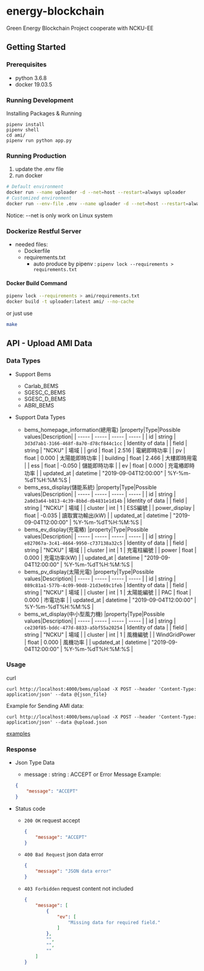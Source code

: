 energy-blockchain
===
Green Energy Blockchain Project cooperate with NCKU-EE

## Getting Started

### Prerequisites

- python 3.6.8
- docker 19.03.5

### Running Development

Installing Packages & Running
```
pipenv install
pipenv shell
cd ami/
pipenv run python app.py
```

### Running Production

1. update the .env file
2. run docker
```bash
# Default environment
docker run --name uploader -d --net=host --restart=always uploader
# Customized environment
docker run --env-file .env --name uploader -d --net=host --restart=always uploader
```
Notice: --net is only work on Linux system

### Dockerize Restful Server
+ needed files:
    + Dockerfile
    + requirements.txt
        + auto produce by pipenv : `pipenv lock --requirements > requirements.txt`

#### Docker Build Command
```bash
pipenv lock --requirements > ami/requirements.txt
docker build -t uploader:latest ami/ --no-cache
```
or just use
```bash
make
```

## API - Upload AMI Data
### Data Types

+ Support Bems
    + Carlab_BEMS
    + SGESC_C_BEMS
    + SGESC_D_BEMS
    + ABRI_BEMS

+ Support Data Types
    + bems_homepage_information(總用電)
        |property|Type|Possible values|Description|
        | ----- | ----- | ----- | ----- |
        | id | string | `3d3d7ab1-3166-468f-8a70-d78cf844c1cc` | Identity of data |
        | field | string | "NCKU" | 場域 |
        | grid | float | 2.516 | 電網即時功率 |
        | pv | float | 0.000 | 太陽能即時功率 |
        | building | float | 2.466 | 大樓即時用電 |
        | ess | float | -0.050 | 儲能即時功率 |
        | ev | float | 0.000 | 充電樁即時功率 |
        | updated_at | datetime | "2019-09-04T12:00:00" | %Y-%m-%dT%H:%M:%S |
    + bems_ess_display(儲能系統)
        |property|Type|Possible values|Description|
        | ----- | ----- | ----- | ----- |
        | id | string | `2a0d3a64-b813-4c39-8bbd-db4831e1d14b` | Identity of data |
        | field | string | "NCKU" | 場域 |
        | cluster | int | 1 | ESS編號 |
        | power_display | float | -0.035 | 讀取實功輸出(kW)  |
        | updated_at | datetime | "2019-09-04T12:00:00" | %Y-%m-%dT%H:%M:%S |
    + bems_ev_display(充電樁)
        |property|Type|Possible values|Description|
        | ----- | ----- | ----- | ----- |
        | id | string | `e827067a-3c41-4664-9950-c737138a32c5` | Identity of data |
        | field | string | "NCKU" | 場域 |
        | cluster | int | 1 | 充電柱編號 |
        | power | float | 0.000 | 充電功率(kW) |
        | updated_at | datetime | "2019-09-04T12:00:00" | %Y-%m-%dT%H:%M:%S |
    + bems_pv_display(太陽光電)
        |property|Type|Possible values|Description|
        | ----- | ----- | ----- | ----- |
        | id | string | `089c81a1-577b-4c09-90d8-21d3e69c1feb` | Identity of data |
        | field | string | "NCKU" | 場域 |
        | cluster | int | 1 | 太陽能編號 |
        | PAC | float | 0.000 | 市電功率 |
        | updated_at | datetime | "2019-09-04T12:00:00" | %Y-%m-%dT%H:%M:%S |
    + bems_wt_display(中小型風力機)
        |property|Type|Possible values|Description|
        | ----- | ----- | ----- | ----- |
        | id | string | `ce230f85-bddc-477d-8833-a5bf55a20254` | Identity of data |
        | field | string | "NCKU" | 場域 |
        | cluster | int | 1 | 風機編號 |
        | WindGridPower | float | 0.000 | 風機功率 |
        | updated_at | datetime | "2019-09-04T12:00:00" | %Y-%m-%dT%H:%M:%S |

### Usage

curl

`curl http://localhost:4000/bems/upload -X POST --header 'Content-Type: application/json' --data @{json_file}`

Example for Sending AMI data:

`curl http://localhost:4000/bems/upload -X POST --header 'Content-Type: application/json' --data @upload.json`

[examples](./ami/example)

### Response

+ Json Type Data
    + message : string : ACCEPT or Error Message
    Example:
    ```json
    {
        "message": "ACCEPT"
    }
    ```

+ Status code
    + `200 OK`
        request accept
        ```json
        {
            "message": "ACCEPT"
        }
        ```

    + `400 Bad Request`
        json data error
        ```json
        {
            "message": "JSON data error"
        }
        ```

    + `403 Forbidden`
        request content not included
        ```json
        {
            "message": [
                {
                    "ev": [
                        "Missing data for required field."
                    ]
                },
                "",
                "",
                ""
            ]
        }
        ```
